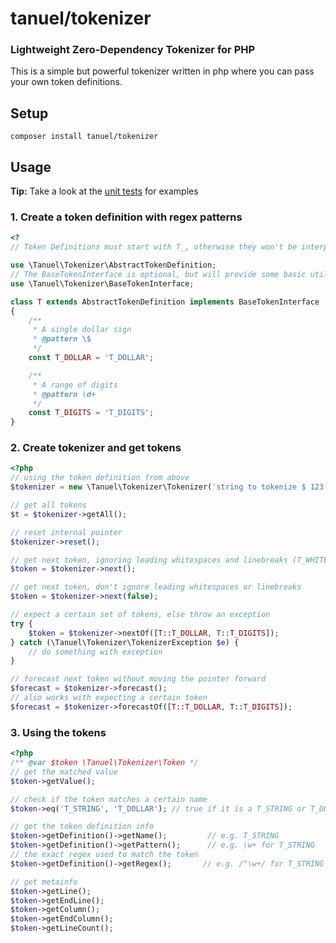 # tanuel/tokenizer
### Lightweight Zero-Dependency Tokenizer for PHP

This is a simple but powerful tokenizer written in php where you can pass your own token definitions.

## Setup

    composer install tanuel/tokenizer
    
## Usage

**Tip:** Take a look at the [unit tests](./test/TokenizerTest.php) for examples

### 1. Create a token definition with regex patterns

```php
<?
// Token Definitions must start with T_, otherwise they won't be interpreted as Tokens

use \Tanuel\Tokenizer\AbstractTokenDefinition;
// The BaseTokenInterface is optional, but will provide some basic utilities
use \Tanuel\Tokenizer\BaseTokenInterface;

class T extends AbstractTokenDefinition implements BaseTokenInterface 
{
    /**
     * A single dollar sign
     * @pattern \$
     */
    const T_DOLLAR = 'T_DOLLAR';

    /**
     * A range of digits
     * @pattern \d+
     */
    const T_DIGITS = 'T_DIGITS';
}
```

### 2. Create tokenizer and get tokens

```php
<?php
// using the token definition from above
$tokenizer = new \Tanuel\Tokenizer\Tokenizer('string to tokenize $ 123', T::class);

// get all tokens
$t = $tokenizer->getAll();

// reset internal pointer
$tokenizer->reset();

// get next token, ignoring leading whitespaces and linebreaks (T_WHITESPACE => \s+)
$token = $tokenizer->next();

// get next token, don't ignore leading whitespaces or linebreaks
$token = $tokenizer->next(false);

// expect a certain set of tokens, else throw an exception
try { 
    $token = $tokenizer->nextOf([T::T_DOLLAR, T::T_DIGITS]);
} catch (\Tanuel\Tokenizer\TokenizerException $e) { 
    // do something with exception
}

// forecast next token without moving the pointer forward
$forecast = $tokenizer->forecast();
// also works with expecting a certain token
$forecast = $tokenizer->forecastOf([T::T_DOLLAR, T::T_DIGITS]);
```

### 3. Using the tokens

```php
<?php
/** @var $token \Tanuel\Tokenizer\Token */
// get the matched value
$token->getValue();

// check if the token matches a certain name
$token->eq('T_STRING', 'T_DOLLAR'); // true if it is a T_STRING or T_DOLLAR

// get the token definition info
$token->getDefinition()->getName();         // e.g. T_STRING
$token->getDefinition()->getPattern();      // e.g. \w+ for T_STRING
// the exact regex used to match the token
$token->getDefinition()->getRegex();       // e.g. /^\w+/ for T_STRING

// get metainfo
$token->getLine();
$token->getEndLine();
$token->getColumn();
$token->getEndColumn();
$token->getLineCount();
```
